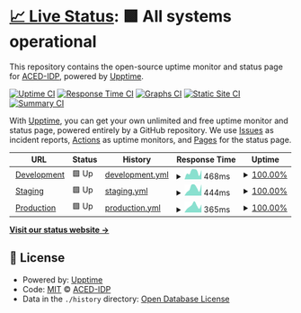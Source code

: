# [📈 Live Status](https://ACED-IDP.github.io/status-monitor): <!--live status--> **🟩 All systems operational**

This repository contains the open-source uptime monitor and status page for [ACED-IDP](https://ACED-IDP.github.io/status-monitor), powered by [Upptime](https://github.com/upptime/upptime).

[![Uptime CI](https://github.com/ACED-IDP/status-monitor/workflows/Uptime%20CI/badge.svg)](https://github.com/ACED-IDP/status-monitor/actions?query=workflow%3A%22Uptime+CI%22)
[![Response Time CI](https://github.com/ACED-IDP/status-monitor/workflows/Response%20Time%20CI/badge.svg)](https://github.com/ACED-IDP/status-monitor/actions?query=workflow%3A%22Response+Time+CI%22)
[![Graphs CI](https://github.com/ACED-IDP/status-monitor/workflows/Graphs%20CI/badge.svg)](https://github.com/ACED-IDP/status-monitor/actions?query=workflow%3A%22Graphs+CI%22)
[![Static Site CI](https://github.com/ACED-IDP/status-monitor/workflows/Static%20Site%20CI/badge.svg)](https://github.com/ACED-IDP/status-monitor/actions?query=workflow%3A%22Static+Site+CI%22)
[![Summary CI](https://github.com/ACED-IDP/status-monitor/workflows/Summary%20CI/badge.svg)](https://github.com/ACED-IDP/status-monitor/actions?query=workflow%3A%22Summary+CI%22)

With [Upptime](https://upptime.js.org), you can get your own unlimited and free uptime monitor and status page, powered entirely by a GitHub repository. We use [Issues](https://github.com/ACED-IDP/status-monitor/issues) as incident reports, [Actions](https://github.com/ACED-IDP/status-monitor/actions) as uptime monitors, and [Pages](https://ACED-IDP.github.io/status-monitor) for the status page.

<!--start: status pages-->
<!-- This summary is generated by Upptime (https://github.com/upptime/upptime) -->
<!-- Do not edit this manually, your changes will be overwritten -->
<!-- prettier-ignore -->
| URL | Status | History | Response Time | Uptime |
| --- | ------ | ------- | ------------- | ------ |
| <img alt="" src="https://development.aced-idp.org/src/img/favicon.ico" height="13"> [Development](https://development.aced-idp.org) | 🟩 Up | [development.yml](https://github.com/ACED-IDP/status-monitor/commits/HEAD/history/development.yml) | <details><summary><img alt="Response time graph" src="./graphs/development/response-time-week.png" height="20"> 468ms</summary><br><a href="https://ACED-IDP.github.io/status-monitor/history/development"><img alt="Response time 475" src="https://img.shields.io/endpoint?url=https%3A%2F%2Fraw.githubusercontent.com%2FACED-IDP%2Fstatus-monitor%2FHEAD%2Fapi%2Fdevelopment%2Fresponse-time.json"></a><br><a href="https://ACED-IDP.github.io/status-monitor/history/development"><img alt="24-hour response time 420" src="https://img.shields.io/endpoint?url=https%3A%2F%2Fraw.githubusercontent.com%2FACED-IDP%2Fstatus-monitor%2FHEAD%2Fapi%2Fdevelopment%2Fresponse-time-day.json"></a><br><a href="https://ACED-IDP.github.io/status-monitor/history/development"><img alt="7-day response time 468" src="https://img.shields.io/endpoint?url=https%3A%2F%2Fraw.githubusercontent.com%2FACED-IDP%2Fstatus-monitor%2FHEAD%2Fapi%2Fdevelopment%2Fresponse-time-week.json"></a><br><a href="https://ACED-IDP.github.io/status-monitor/history/development"><img alt="30-day response time 403" src="https://img.shields.io/endpoint?url=https%3A%2F%2Fraw.githubusercontent.com%2FACED-IDP%2Fstatus-monitor%2FHEAD%2Fapi%2Fdevelopment%2Fresponse-time-month.json"></a><br><a href="https://ACED-IDP.github.io/status-monitor/history/development"><img alt="1-year response time 475" src="https://img.shields.io/endpoint?url=https%3A%2F%2Fraw.githubusercontent.com%2FACED-IDP%2Fstatus-monitor%2FHEAD%2Fapi%2Fdevelopment%2Fresponse-time-year.json"></a></details> | <details><summary><a href="https://ACED-IDP.github.io/status-monitor/history/development">100.00%</a></summary><a href="https://ACED-IDP.github.io/status-monitor/history/development"><img alt="All-time uptime 99.86%" src="https://img.shields.io/endpoint?url=https%3A%2F%2Fraw.githubusercontent.com%2FACED-IDP%2Fstatus-monitor%2FHEAD%2Fapi%2Fdevelopment%2Fuptime.json"></a><br><a href="https://ACED-IDP.github.io/status-monitor/history/development"><img alt="24-hour uptime 100.00%" src="https://img.shields.io/endpoint?url=https%3A%2F%2Fraw.githubusercontent.com%2FACED-IDP%2Fstatus-monitor%2FHEAD%2Fapi%2Fdevelopment%2Fuptime-day.json"></a><br><a href="https://ACED-IDP.github.io/status-monitor/history/development"><img alt="7-day uptime 100.00%" src="https://img.shields.io/endpoint?url=https%3A%2F%2Fraw.githubusercontent.com%2FACED-IDP%2Fstatus-monitor%2FHEAD%2Fapi%2Fdevelopment%2Fuptime-week.json"></a><br><a href="https://ACED-IDP.github.io/status-monitor/history/development"><img alt="30-day uptime 100.00%" src="https://img.shields.io/endpoint?url=https%3A%2F%2Fraw.githubusercontent.com%2FACED-IDP%2Fstatus-monitor%2FHEAD%2Fapi%2Fdevelopment%2Fuptime-month.json"></a><br><a href="https://ACED-IDP.github.io/status-monitor/history/development"><img alt="1-year uptime 99.86%" src="https://img.shields.io/endpoint?url=https%3A%2F%2Fraw.githubusercontent.com%2FACED-IDP%2Fstatus-monitor%2FHEAD%2Fapi%2Fdevelopment%2Fuptime-year.json"></a></details>
| <img alt="" src="https://icons.duckduckgo.com/ip3/staging.aced-idp.org.ico" height="13"> [Staging](https://staging.aced-idp.org) | 🟩 Up | [staging.yml](https://github.com/ACED-IDP/status-monitor/commits/HEAD/history/staging.yml) | <details><summary><img alt="Response time graph" src="./graphs/staging/response-time-week.png" height="20"> 444ms</summary><br><a href="https://ACED-IDP.github.io/status-monitor/history/staging"><img alt="Response time 470" src="https://img.shields.io/endpoint?url=https%3A%2F%2Fraw.githubusercontent.com%2FACED-IDP%2Fstatus-monitor%2FHEAD%2Fapi%2Fstaging%2Fresponse-time.json"></a><br><a href="https://ACED-IDP.github.io/status-monitor/history/staging"><img alt="24-hour response time 419" src="https://img.shields.io/endpoint?url=https%3A%2F%2Fraw.githubusercontent.com%2FACED-IDP%2Fstatus-monitor%2FHEAD%2Fapi%2Fstaging%2Fresponse-time-day.json"></a><br><a href="https://ACED-IDP.github.io/status-monitor/history/staging"><img alt="7-day response time 444" src="https://img.shields.io/endpoint?url=https%3A%2F%2Fraw.githubusercontent.com%2FACED-IDP%2Fstatus-monitor%2FHEAD%2Fapi%2Fstaging%2Fresponse-time-week.json"></a><br><a href="https://ACED-IDP.github.io/status-monitor/history/staging"><img alt="30-day response time 394" src="https://img.shields.io/endpoint?url=https%3A%2F%2Fraw.githubusercontent.com%2FACED-IDP%2Fstatus-monitor%2FHEAD%2Fapi%2Fstaging%2Fresponse-time-month.json"></a><br><a href="https://ACED-IDP.github.io/status-monitor/history/staging"><img alt="1-year response time 470" src="https://img.shields.io/endpoint?url=https%3A%2F%2Fraw.githubusercontent.com%2FACED-IDP%2Fstatus-monitor%2FHEAD%2Fapi%2Fstaging%2Fresponse-time-year.json"></a></details> | <details><summary><a href="https://ACED-IDP.github.io/status-monitor/history/staging">100.00%</a></summary><a href="https://ACED-IDP.github.io/status-monitor/history/staging"><img alt="All-time uptime 99.99%" src="https://img.shields.io/endpoint?url=https%3A%2F%2Fraw.githubusercontent.com%2FACED-IDP%2Fstatus-monitor%2FHEAD%2Fapi%2Fstaging%2Fuptime.json"></a><br><a href="https://ACED-IDP.github.io/status-monitor/history/staging"><img alt="24-hour uptime 100.00%" src="https://img.shields.io/endpoint?url=https%3A%2F%2Fraw.githubusercontent.com%2FACED-IDP%2Fstatus-monitor%2FHEAD%2Fapi%2Fstaging%2Fuptime-day.json"></a><br><a href="https://ACED-IDP.github.io/status-monitor/history/staging"><img alt="7-day uptime 100.00%" src="https://img.shields.io/endpoint?url=https%3A%2F%2Fraw.githubusercontent.com%2FACED-IDP%2Fstatus-monitor%2FHEAD%2Fapi%2Fstaging%2Fuptime-week.json"></a><br><a href="https://ACED-IDP.github.io/status-monitor/history/staging"><img alt="30-day uptime 100.00%" src="https://img.shields.io/endpoint?url=https%3A%2F%2Fraw.githubusercontent.com%2FACED-IDP%2Fstatus-monitor%2FHEAD%2Fapi%2Fstaging%2Fuptime-month.json"></a><br><a href="https://ACED-IDP.github.io/status-monitor/history/staging"><img alt="1-year uptime 99.99%" src="https://img.shields.io/endpoint?url=https%3A%2F%2Fraw.githubusercontent.com%2FACED-IDP%2Fstatus-monitor%2FHEAD%2Fapi%2Fstaging%2Fuptime-year.json"></a></details>
| <img alt="" src="https://icons.duckduckgo.com/ip3/aced-idp.org.ico" height="13"> [Production](https://aced-idp.org) | 🟩 Up | [production.yml](https://github.com/ACED-IDP/status-monitor/commits/HEAD/history/production.yml) | <details><summary><img alt="Response time graph" src="./graphs/production/response-time-week.png" height="20"> 365ms</summary><br><a href="https://ACED-IDP.github.io/status-monitor/history/production"><img alt="Response time 388" src="https://img.shields.io/endpoint?url=https%3A%2F%2Fraw.githubusercontent.com%2FACED-IDP%2Fstatus-monitor%2FHEAD%2Fapi%2Fproduction%2Fresponse-time.json"></a><br><a href="https://ACED-IDP.github.io/status-monitor/history/production"><img alt="24-hour response time 301" src="https://img.shields.io/endpoint?url=https%3A%2F%2Fraw.githubusercontent.com%2FACED-IDP%2Fstatus-monitor%2FHEAD%2Fapi%2Fproduction%2Fresponse-time-day.json"></a><br><a href="https://ACED-IDP.github.io/status-monitor/history/production"><img alt="7-day response time 365" src="https://img.shields.io/endpoint?url=https%3A%2F%2Fraw.githubusercontent.com%2FACED-IDP%2Fstatus-monitor%2FHEAD%2Fapi%2Fproduction%2Fresponse-time-week.json"></a><br><a href="https://ACED-IDP.github.io/status-monitor/history/production"><img alt="30-day response time 368" src="https://img.shields.io/endpoint?url=https%3A%2F%2Fraw.githubusercontent.com%2FACED-IDP%2Fstatus-monitor%2FHEAD%2Fapi%2Fproduction%2Fresponse-time-month.json"></a><br><a href="https://ACED-IDP.github.io/status-monitor/history/production"><img alt="1-year response time 388" src="https://img.shields.io/endpoint?url=https%3A%2F%2Fraw.githubusercontent.com%2FACED-IDP%2Fstatus-monitor%2FHEAD%2Fapi%2Fproduction%2Fresponse-time-year.json"></a></details> | <details><summary><a href="https://ACED-IDP.github.io/status-monitor/history/production">100.00%</a></summary><a href="https://ACED-IDP.github.io/status-monitor/history/production"><img alt="All-time uptime 99.90%" src="https://img.shields.io/endpoint?url=https%3A%2F%2Fraw.githubusercontent.com%2FACED-IDP%2Fstatus-monitor%2FHEAD%2Fapi%2Fproduction%2Fuptime.json"></a><br><a href="https://ACED-IDP.github.io/status-monitor/history/production"><img alt="24-hour uptime 100.00%" src="https://img.shields.io/endpoint?url=https%3A%2F%2Fraw.githubusercontent.com%2FACED-IDP%2Fstatus-monitor%2FHEAD%2Fapi%2Fproduction%2Fuptime-day.json"></a><br><a href="https://ACED-IDP.github.io/status-monitor/history/production"><img alt="7-day uptime 100.00%" src="https://img.shields.io/endpoint?url=https%3A%2F%2Fraw.githubusercontent.com%2FACED-IDP%2Fstatus-monitor%2FHEAD%2Fapi%2Fproduction%2Fuptime-week.json"></a><br><a href="https://ACED-IDP.github.io/status-monitor/history/production"><img alt="30-day uptime 100.00%" src="https://img.shields.io/endpoint?url=https%3A%2F%2Fraw.githubusercontent.com%2FACED-IDP%2Fstatus-monitor%2FHEAD%2Fapi%2Fproduction%2Fuptime-month.json"></a><br><a href="https://ACED-IDP.github.io/status-monitor/history/production"><img alt="1-year uptime 99.90%" src="https://img.shields.io/endpoint?url=https%3A%2F%2Fraw.githubusercontent.com%2FACED-IDP%2Fstatus-monitor%2FHEAD%2Fapi%2Fproduction%2Fuptime-year.json"></a></details>

<!--end: status pages-->

[**Visit our status website →**](https://ACED-IDP.github.io/status-monitor)

## 📄 License

- Powered by: [Upptime](https://github.com/upptime/upptime)
- Code: [MIT](./LICENSE) © [ACED-IDP](https://ACED-IDP.github.io/status-monitor)
- Data in the `./history` directory: [Open Database License](https://opendatacommons.org/licenses/odbl/1-0/)

